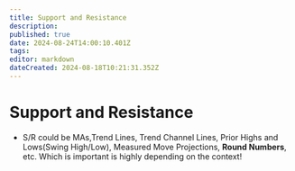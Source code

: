```yaml
---
title: Support and Resistance
description: 
published: true
date: 2024-08-24T14:00:10.401Z
tags: 
editor: markdown
dateCreated: 2024-08-18T10:21:31.352Z
---
```


# Support and Resistance
- S/R could be MAs,Trend Lines, Trend Channel Lines, Prior Highs and Lows(Swing High/Low), Measured Move Projections, **Round Numbers**, etc. Which is important is highly depending on the context!
